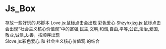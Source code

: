 # Js_Box
存放一些好玩的JS脚本
Love.js:鼠标点击会出现 彩色爱心 
Shzyhxjzg.js:鼠标点击会出现“社会主义核心价值观”中的富强,民主,文明,和谐,自由,平等,公正,法治,爱国,敬业,诚信,友善，按顺序出现  
Slove.js:彩色爱心 和 社会主义核心价值观 的结合
